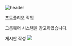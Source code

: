 ![header](https://capsule-render.vercel.app/api?text=Portfolio&type=waving&fontSize=40&height=200)

포트폴리오 작업

그룹웨어 시스템을 참고하였습니다.

게시판 작성
<img src="https://img.shields.io/badge/게시판 작성-컬러코드?style=flat-square&logo=simpleicons&logoColor=white"/></a>
